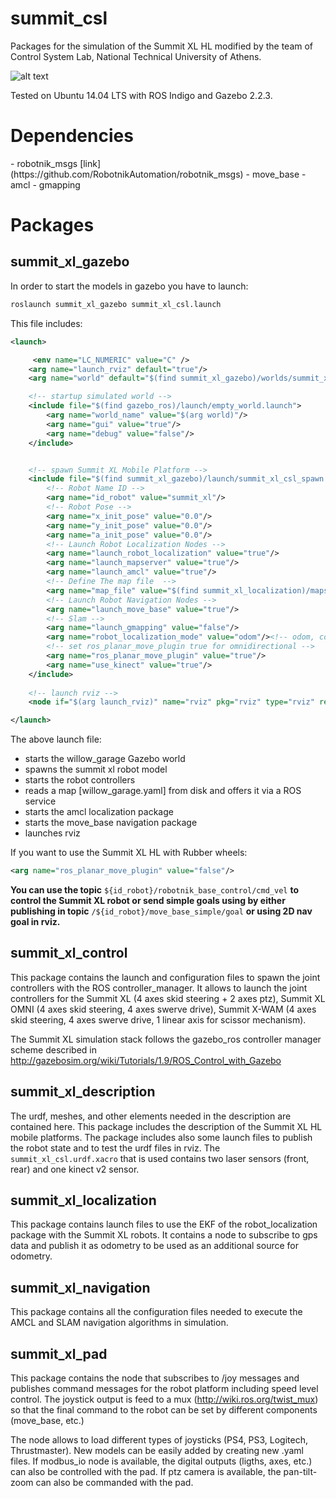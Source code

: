 summit_csl
=============

Packages for the simulation of the Summit XL HL modified by the team of Control System Lab, National Technical University of Athens.

![alt text](https://github.com/mlogoth/summit_csl/summit_csl.png)

Tested on Ubuntu 14.04 LTS with ROS Indigo and Gazebo 2.2.3.

<h1> Dependencies </h1>
- robotnik_msgs [link](https://github.com/RobotnikAutomation/robotnik_msgs)
- move_base 
- amcl
- gmapping

<h1> Packages </h1>

<h2>summit_xl_gazebo</h2>

In order to start the models in gazebo you have to launch:
```sh
roslaunch summit_xl_gazebo summit_xl_csl.launch
```
This file includes:
```XML
<launch>

     <env name="LC_NUMERIC" value="C" />
    <arg name="launch_rviz" default="true"/>
    <arg name="world" default="$(find summit_xl_gazebo)/worlds/summit_xl_office.world"/> 

    <!-- startup simulated world -->
    <include file="$(find gazebo_ros)/launch/empty_world.launch">
        <arg name="world_name" value="$(arg world)"/>
        <arg name="gui" value="true"/>
        <arg name="debug" value="false"/>
    </include>


    <!-- spawn Summit XL Mobile Platform -->
	<include file="$(find summit_xl_gazebo)/launch/summit_xl_csl_spawn.launch">
        <!-- Robot Name ID -->
        <arg name="id_robot" value="summit_xl"/>
        <!-- Robot Pose -->
        <arg name="x_init_pose" value="0.0"/>
        <arg name="y_init_pose" value="0.0"/>
        <arg name="a_init_pose" value="0.0"/>
        <!-- Launch Robot Localization Nodes -->
        <arg name="launch_robot_localization" value="true"/>
        <arg name="launch_mapserver" value="true"/>
        <arg name="launch_amcl" value="true"/>
        <!-- Define The map file  -->
        <arg name="map_file" value="$(find summit_xl_localization)/maps/willow_garage/willow_garage.yaml"/>
        <!-- Launch Robot Navigation Nodes -->
        <arg name="launch_move_base" value="true"/>
        <!-- Slam -->
        <arg name="launch_gmapping" value="false"/>
        <arg name="robot_localization_mode" value="odom"/><!-- odom, complete (including gps)-->
        <!-- set ros_planar_move_plugin true for omnidirectional -->
        <arg name="ros_planar_move_plugin" value="true"/>
        <arg name="use_kinect" value="true"/>
	</include>
	
	<!-- launch rviz -->
	<node if="$(arg launch_rviz)" name="rviz" pkg="rviz" type="rviz" required="true" args="-d  $(find summit_xl_gazebo)/rviz/ntua.rviz"/>

</launch>

```
The above launch file:
 - starts the willow_garage Gazebo world
 - spawns the summit xl robot model
 - starts the robot controllers
 - reads a map [willow_garage.yaml] from disk and offers it via a ROS service 
 - starts the amcl localization package 
 - starts the move_base navigation package
 - launches rviz
 
If you want to use the Summit XL HL with Rubber wheels: 
```XML 
<arg name="ros_planar_move_plugin" value="false"/> 
```

__You can use the topic__ ```${id_robot}/robotnik_base_control/cmd_vel``` __to control the Summit XL robot or send simple goals using by either publishing in topic__ ```/${id_robot}/move_base_simple/goal``` __or using 2D nav goal in rviz.__


<h2>summit_xl_control</h2>

<p>This package contains the launch and configuration files to spawn the joint controllers with the ROS controller_manager. It allows to launch the joint controllers for the Summit XL (4 axes skid steering + 2 axes ptz), Summit XL OMNI (4 axes skid steering, 4 axes swerve drive), Summit X-WAM (4 axes skid steering, 4 axes swerve drive, 1 linear axis for scissor mechanism).

The Summit XL simulation stack follows the gazebo_ros controller manager scheme described in
http://gazebosim.org/wiki/Tutorials/1.9/ROS_Control_with_Gazebo</p>

<h2>summit_xl_description</h2>

The urdf, meshes, and other elements needed in the description are contained here. This package includes the description of the Summit XL HL mobile platforms. The package includes also some launch files to publish the robot state and to test the urdf files in rviz. 
The ``` summit_xl_csl.urdf.xacro``` that is used contains two laser sensors (front, rear) and one kinect v2 sensor.

<h2>summit_xl_localization</h2>

This package contains launch files to use the EKF of the robot_localization package with the Summit XL robots. It contains a node to subscribe to gps data and publish it as odometry to be used as an additional source for odometry.

<h2>summit_xl_navigation</h2>

This package contains all the configuration files needed to execute the AMCL and SLAM navigation algorithms in simulation.

<h2>summit_xl_pad</h2>

This package contains the node that subscribes to /joy messages and publishes command messages for the robot platform including speed level control. The joystick output is feed to a mux (http://wiki.ros.org/twist_mux) so that the final command to the robot can be set by different components (move_base, etc.)

The node allows to load different types of joysticks (PS4, PS3, Logitech, Thrustmaster). New models can be easily added by creating new .yaml files. If modbus_io node is available, the digital outputs (ligths, axes, etc.) can also be controlled with the pad. If ptz camera is available, the pan-tilt-zoom can also be commanded with the pad. 

